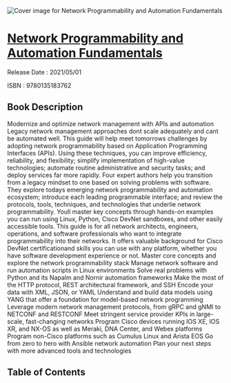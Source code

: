 ![Cover image for Network Programmability and Automation Fundamentals](https://imgdetail.ebookreading.net/cover/cover/202109/EB9780135183762.jpg)

[Network Programmability and Automation Fundamentals](https://ebookreading.net/view/book/Network+Programmability+and+Automation+Fundamentals-EB9780135183762_1.html "Network Programmability and Automation Fundamentals")
====================================================================================================================

Release Date : 2021/05/01

ISBN : 9780135183762

Book Description
-----------------

Modernize and optimize network management with APIs and automation Legacy network management approaches dont scale adequately and cant be automated well. This guide will help meet tomorrows challenges by adopting network programmability based on Application Programming Interfaces (APIs). Using these techniques, you can improve efficiency, reliability, and flexibility; simplify implementation of high-value technologies; automate routine administrative and security tasks; and deploy services far more rapidly.
Four expert authors help you transition from a legacy mindset to one based on solving problems with software. They explore todays emerging network programmability and automation ecosystem; introduce each leading programmable interface; and review the protocols, tools, techniques, and technologies that underlie network programmability. Youll master key concepts through hands-on examples you can run using Linux, Python, Cisco DevNet sandboxes, and other easily accessible tools.
This guide is for all network architects, engineers, operations, and software professionals who want to integrate programmability into their networks. It offers valuable background for Cisco DevNet certificationand skills you can use with any platform, whether you have software development experience or not.
Master core concepts and explore the network programmability stack
Manage network software and run automation scripts in Linux environments
Solve real problems with Python and its Napalm and Nornir automation frameworks
Make the most of the HTTP protocol, REST architectural framework, and SSH
Encode your data with XML, JSON, or YAML
Understand and build data models using YANG that offer a foundation for model-based network programming
Leverage modern network management protocols, from gRPC and gNMI to NETCONF and RESTCONF
Meet stringent service provider KPIs in large-scale, fast-changing networks
Program Cisco devices running IOS XE, IOS XR, and NX-OS as well as Meraki, DNA Center, and Webex platforms
Program non-Cisco platforms such as Cumulus Linux and Arista EOS
Go from zero to hero with Ansible network automation
Plan your next steps with more advanced tools and technologies


Table of Contents
-----------------

